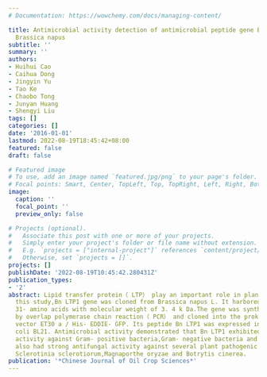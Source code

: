 ```yaml
---
# Documentation: https://wowchemy.com/docs/managing-content/

title: Antimicrobial activity detection of antimicrobial peptide gene BnLTP1 from
  Brassica napus
subtitle: ''
summary: ''
authors:
- Huihui Cao
- Caihua Dong
- Jingyin Yu
- Tao Ke
- Chaobo Tong
- Junyan Huang
- Shengyi Liu
tags: []
categories: []
date: '2016-01-01'
lastmod: 2022-08-19T18:45:42+08:00
featured: false
draft: false

# Featured image
# To use, add an image named `featured.jpg/png` to your page's folder.
# Focal points: Smart, Center, TopLeft, Top, TopRight, Left, Right, BottomLeft, Bottom, BottomRight.
image:
  caption: ''
  focal_point: ''
  preview_only: false

# Projects (optional).
#   Associate this post with one or more of your projects.
#   Simply enter your project's folder or file name without extension.
#   E.g. `projects = ["internal-project"]` references `content/project/deep-learning/index.md`.
#   Otherwise, set `projects = []`.
projects: []
publishDate: '2022-08-19T10:45:42.280431Z'
publication_types:
- '2'
abstract: Lipid transfer protein（ LTP） play an important role in plant defense. In
  this study,Bn LTP1 gene was cloned from Brassica napus L. It harbored 93 bp,encoding
  31- amino acids with molecular weight of 3. 4 k Da.The gene was synthesized artificially
  by overlap polymerase chain reaction（ PCR） and cloned into the prokaryotic expression
  vector ET30 a / His- EDDIE- GFP. Its peptide Bn LTP1 was expressed in Escherichia
  coli BL21. Antimicrobial activity demonstrated that Bn LTP1 exhibited strong antimicrobial
  activity against Gram- positive bacteria,Gram- negative bacteria and yeast. Bn LTP1
  also had strong antifungal activity against several plant pathogenic fungi,including
  Sclerotinia sclerotiorum,Magnaporthe oryzae and Botrytis cinerea.
publication: '*Chinese Journal of Oil Crop Sciences*'
---
```


